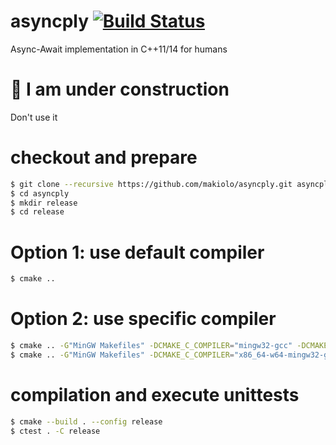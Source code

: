 # asyncply [![Build Status](https://travis-ci.org/makiolo/asyncply.svg?branch=master)](https://travis-ci.org/makiolo/asyncply)
Async-Await implementation in C++11/14 for humans

# :construction: I am under construction
Don't use it

# checkout and prepare
```bash
$ git clone --recursive https://github.com/makiolo/asyncply.git asyncply
$ cd asyncply
$ mkdir release
$ cd release
```
# Option 1: use default compiler
```bash
$ cmake ..
```
# Option 2: use specific compiler
```bash
$ cmake .. -G"MinGW Makefiles" -DCMAKE_C_COMPILER="mingw32-gcc" -DCMAKE_CXX_COMPILER="mingw32-g++"
$ cmake .. -G"MinGW Makefiles" -DCMAKE_C_COMPILER="x86_64-w64-mingw32-gcc" -DCMAKE_CXX_COMPILER="x86_64-w64-mingw32-g++"
```
# compilation and execute unittests
```bash
$ cmake --build . --config release
$ ctest . -C release
```
